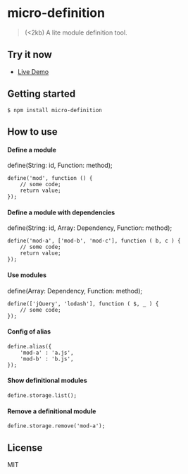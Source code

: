 # micro-definition
> (<2kb) A lite module definition tool.

## Try it now

* [Live Demo](https://lixinliang.github.io/live-demo/micro-definition/)

## Getting started
```
$ npm install micro-definition
```

## How to use

#### Define a module
define(String: id, Function: method);
```
define('mod', function () {
    // some code;
    return value;
});
```

#### Define a module with dependencies
define(String: id, Array: Dependency, Function: method);
```
define('mod-a', ['mod-b', 'mod-c'], function ( b, c ) {
    // some code;
    return value;
});
```

#### Use modules
define(Array: Dependency, Function: method);
````
define(['jQuery', 'lodash'], function ( $, _ ) {
    // some code;
});
````

#### Config of alias
````
define.alias({
    'mod-a' : 'a.js',
    'mod-b' : 'b.js',
});
````

#### Show definitional modules
````
define.storage.list();
````

#### Remove a definitional module
````
define.storage.remove('mod-a');
````

## License

MIT
